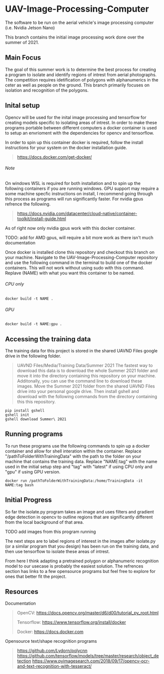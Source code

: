 # UAV-Image-Processing-Computer
The software to be run on the aerial vehicle's image processing computer (i.e. Nvidia Jetson Nano)  

This branch contains the initial image processing work done over the summer of 2021. 

## Main Focus
The goal of this summer work is to determine the best process for creating a program to isolate and identify regions of intrest from aerial photographs. The competition requires idetification of polygons with alphanumerics in the ceter as well as people on the ground. This branch primarily focuses on isolation and recognition of the polygons.

## Inital setup
Opencv will be used for the inital image processing and tensorflow for creating models specific to isolating areas of intrest.
In order to make these programs portable between different computers a docker container is used to setup an envrioment with the dependencies for opencv and tensorflow. 

In order to spin up this container docker is required, follow the install instructions for your system on the docker installation guide.
> https://docs.docker.com/get-docker/
###### Note
On windows WSL is required for both installation and to spin up the following containers if you are running windows. 
GPU support may require a some machine specfic instructions on install, I recommend going through this process as programs will run significantly faster. For nvidia gpus refrence the following.
> https://docs.nvidia.com/datacenter/cloud-native/container-toolkit/install-guide.html

As of right now only nvidia gpus work with this docker container.

TODO: add for AMD gpus, will require a bit more work as there isn't much documentation 

Once docker is installed clone this repository and checkout this branch on your machine. Navigate to the UAV-Image-Processing-Computer repository and use the following command in the terminal to build one of the docker containers. This will not work without using sudo with this command. Replave (NAME) with what you want this container to be named.
###### CPU only
```
docker build -t NAME .
```
###### GPU
```
docker build -t NAME:gpu . 
```

## Accessing the training data
The training data for this project is stored in the shared UAVND Files google drive in the following folder. 
>UAVND Files/Media/Training Data/Summer 2021
The fastest way to download this data is to download the whole Summer 2021 folder and move it into the directory containing this repository on your machine. 
Additonally, you can use the command line to download these images. Move the Summer 2021 folder from the shared UAVND Files drive into your personal google drive. Then install gshell and download with the following commands from the directory containing this this repository.
```
pip install gshell
gshell init
gshell download Summer\ 2021
```

## Running programs
To run these programs use the following commands to spin up a docker container and allow for shell interation within the container. Replace "/pathToFolderWithTrainingData" with the path to the folder on your machine that contains the training data. Replace "NAME:tag" with the name used in the initial setup step and "tag" with "latest" if using CPU only and "gpu" if using GPU version.  
```
docker run /pathToFolderWithTrainingData:/home/TrainingData -it NAME:tag bash
```

## Initial Progress
So far the isolate.py program takes an image and uses filters and gradient edge detection in opencv to outline regions that are significantly different from the local background of that area. 

TODO add images from this program running

The next steps are to label regions of interest in the images after isolate.py (or a similar program that you design) has been run on the training data, and then use tensorflow to isolate these areas of intrest. 

From here I think adapting a pretrained polygon or alphanumeric recognition model to our usecase is probably the easiest solution. The refrences section has links to a few opensource programs but feel free to explore for ones that better fit the project. 

## Resources
Documentation
>OpenCV:
>https://docs.opencv.org/master/d6/d00/tutorial_py_root.html
>
>Tensorflow:
>https://www.tensorflow.org/install/docker
>
>Docker:
>https://docs.docker.com

Opensource text/shape recognition programs
>https://github.com/Lydorn/polycnn
>https://github.com/tensorflow/models/tree/master/research/object_detection
>https://www.pyimagesearch.com/2018/09/17/opencv-ocr-and-text-recognition-with-tesseract/


